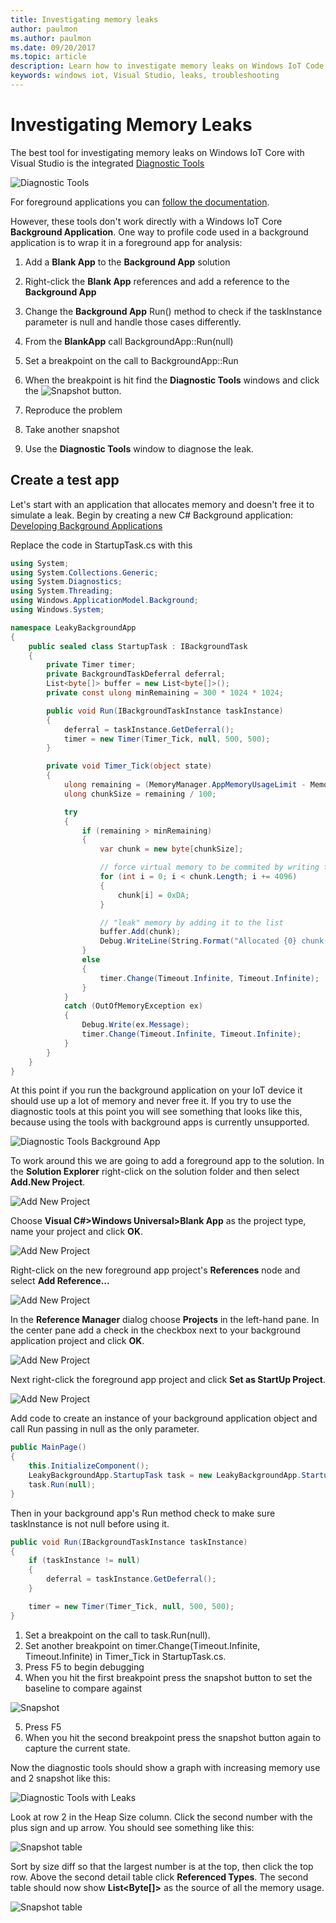 ```yaml
---
title: Investigating memory leaks
author: paulmon
ms.author: paulmon
ms.date: 09/20/2017
ms.topic: article
description: Learn how to investigate memory leaks on Windows IoT Code with Visual Studio using the integrated Diagnostic Tools.
keywords: windows iot, Visual Studio, leaks, troubleshooting
---
```


# Investigating Memory Leaks

The best tool for investigating memory leaks on Windows IoT Core with Visual Studio is the integrated [Diagnostic Tools](https://docs.microsoft.com/visualstudio/profiling/memory-usage)

![Diagnostic Tools](../media/MemoryLeaks/DiagnosticTools.PNG)

For foreground applications you can [follow the documentation](https://docs.microsoft.com/visualstudio/profiling/memory-usage).

However, these tools don't work directly with a Windows IoT Core **Background Application**. One way to profile code used in a background application is to wrap it in a foreground app for analysis:

1. Add a **Blank App** to the **Background App** solution
2. Right-click the **Blank App** references and add a reference to the **Background App**
3. Change the **Background App** Run() method to check if the taskInstance parameter is null and handle those cases differently.
4. From the **BlankApp** call BackgroundApp::Run(null)
5. Set a breakpoint on the call to BackgroundApp::Run
6. When the breakpoint is hit find the **Diagnostic Tools** windows and click the ![Snapshot](../media/MemoryLeaks/Snapshot.PNG) button.

8. Reproduce the problem
9. Take another snapshot
10. Use the **Diagnostic Tools** window to diagnose the leak.

## Create a test app

Let's start with an application that allocates memory and doesn't free it to simulate a leak.
Begin by creating a new C# Background application: [Developing Background Applications](./BackgroundApplications.md)

Replace the code in StartupTask.cs with this
```C#
using System;
using System.Collections.Generic;
using System.Diagnostics;
using System.Threading;
using Windows.ApplicationModel.Background;
using Windows.System;

namespace LeakyBackgroundApp
{
    public sealed class StartupTask : IBackgroundTask
    {
        private Timer timer;
        private BackgroundTaskDeferral deferral;
        List<byte[]> buffer = new List<byte[]>();
        private const ulong minRemaining = 300 * 1024 * 1024;

        public void Run(IBackgroundTaskInstance taskInstance)
        {
            deferral = taskInstance.GetDeferral();
            timer = new Timer(Timer_Tick, null, 500, 500);
        }

        private void Timer_Tick(object state)
        {
            ulong remaining = (MemoryManager.AppMemoryUsageLimit - MemoryManager.AppMemoryUsage);
            ulong chunkSize = remaining / 100;

            try
            {
                if (remaining > minRemaining)
                {
                    var chunk = new byte[chunkSize];

                    // force virtual memory to be commited by writing to it
                    for (int i = 0; i < chunk.Length; i += 4096)
                    {
                        chunk[i] = 0xDA;
                    }

                    // "leak" memory by adding it to the list
                    buffer.Add(chunk);
                    Debug.WriteLine(String.Format("Allocated {0} chunk(s)", buffer.Count));
                }
                else
                {
                    timer.Change(Timeout.Infinite, Timeout.Infinite);
                }
            }
            catch (OutOfMemoryException ex)
            {
                Debug.Write(ex.Message);
                timer.Change(Timeout.Infinite, Timeout.Infinite);
            }
        }
    }
}
```

At this point if you run the background application on your IoT device it should use up a lot of memory and never free it. If you try to use the diagnostic tools at this point you will see something that looks like this, because using the tools with background apps is currently unsupported.

![Diagnostic Tools Background App](../media/MemoryLeaks/DiagnosticToolsBackgroundApp.png)

To work around this we are going to add a foreground app to the solution. In the **Solution Explorer** right-click on the solution folder and then select **Add.New Project**.

![Add New Project](../media/MemoryLeaks/AddNewProject.png)

Choose **Visual C#>Windows Universal>Blank App** as the project type, name your project and click **OK**.

![Add New Project](../media/MemoryLeaks/NewForegroundApp.PNG)

Right-click on the new foreground app project's **References** node and select **Add Reference...**

![Add New Project](../media/MemoryLeaks/AddReference.PNG)

In the **Reference Manager** dialog choose **Projects** in the left-hand pane.  In the center pane add a check in the checkbox next to your background application project and click **OK**.

![Add New Project](../media/MemoryLeaks/AddReferenceDialog.PNG)

Next right-click the foreground app project and click **Set as StartUp Project**.

![Add New Project](../media/MemoryLeaks/SetAsStartup.PNG)

Add code to create an instance of your background application object and call Run passing in null as the only parameter.
```C#
public MainPage()
{
    this.InitializeComponent();
    LeakyBackgroundApp.StartupTask task = new LeakyBackgroundApp.StartupTask();
    task.Run(null);
}
```

Then in your background app's Run method check to make sure taskInstance is not null before using it.

```C#
public void Run(IBackgroundTaskInstance taskInstance)
{
    if (taskInstance != null)
    {
        deferral = taskInstance.GetDeferral();
    }

    timer = new Timer(Timer_Tick, null, 500, 500);
}
```

1. Set a breakpoint on the call to task.Run(null).
2. Set another breakpoint on timer.Change(Timeout.Infinite, Timeout.Infinite) in Timer_Tick in StartupTask.cs.
3. Press F5 to begin debugging
4. When you hit the first breakpoint press the snapshot button to set the baseline to compare against

![Snapshot](../media/MemoryLeaks/Snapshot.PNG)

5. Press F5
6. When you hit the second breakpoint press the snapshot button again to capture the current state.

Now the diagnostic tools should show a graph with increasing memory use and 2 snapshot like this:

![Diagnostic Tools with Leaks](../media/MemoryLeaks/DiagnosticToolsWithLeaks.PNG)

Look at row 2 in the Heap Size column. Click the second number with the plus sign and up arrow. You should see something like this:

![Snapshot table](../media/MemoryLeaks/Snapshot2_1.PNG)

Sort by size diff so that the largest number is at the top, then click the top row. Above the second detail table click **Referenced Types**.  The second table should now show **List\<Byte[]\>** as the source of all the memory usage.

![Snapshot table](../media/MemoryLeaks/Snapshot2_2.PNG)
